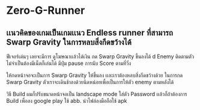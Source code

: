 # Zero-G-Runner
เเนวคิดของเกมเป็นเกมเเนว Endless runner ที่สามารถ Swarp Gravity ในการหลบสิ่งกีดขว้างได้
---------------------------------------------------------------------------------------------------------------------------------------------------------
ฟีเจอร์เด่นๆ เลยจะมีการ ดูโฆษณาเเล้วได้เงิน กด Swarp Gravity ขึ้นลงได้ d Enemy ติดตามตัว ไม่จำเป็นต้องมีเน็ตก็เล่นได้ มีปุ่ม pause การนับ Score ตามที่วิ่ง

ให้กดหน้าจอจะเป็นการ Swarp Gravity ให้ขึ้นลง เเละเราต้องหลบสิ่งกีดขว้างด้วย ในการกด Swarp Gravity ตัวเราจะเดินช้าลงด้วยนิดหน่อยเพื่อเป็นการให้ตัว enemy ตามหลังได้

วิธี Build ผมก็ปรับขนาดหน้าจอเป็น landscape mode ใส่ตัว Password เเล้วก็ถ้าต้องการ Build เพื่อลง google play ใช้ abb. นำไฟล์ลงมือถือใช้ apk
